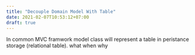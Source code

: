 ```yaml
---
title: "Decouple Domain Model With Table"
date: 2021-02-07T10:53:12+07:00
draft: true
---
```


In common MVC framwork model class will represent a table in peristance storage (relational table).
what
when 
why





